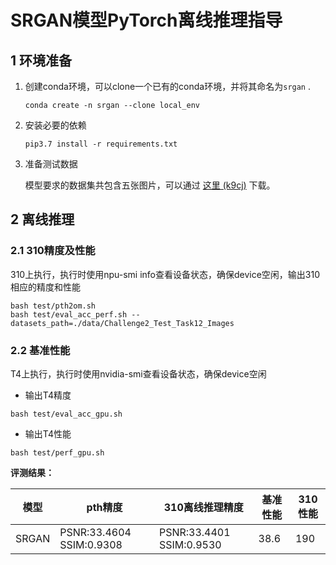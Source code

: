 # SRGAN模型PyTorch离线推理指导

## 1 环境准备

1. 创建conda环境，可以clone一个已有的conda环境，并将其命名为`srgan` .

   ```shell
   conda create -n srgan --clone local_env
   ```

2. 安装必要的依赖

   ```
   pip3.7 install -r requirements.txt
   ```

3. 准备测试数据

   模型要求的数据集共包含五张图片，可以通过 [这里 (k9cj)](https://pan.baidu.com/s/1zTfNmjC5DOEMfC9gxOZc3g) 下载。

## 2 离线推理

### 2.1 310精度及性能

310上执行，执行时使用npu-smi info查看设备状态，确保device空闲，输出310相应的精度和性能

```
bash test/pth2om.sh  
bash test/eval_acc_perf.sh --datasets_path=./data/Challenge2_Test_Task12_Images  
```

### 2.2 基准性能

T4上执行，执行时使用nvidia-smi查看设备状态，确保device空闲

- 输出T4精度

```
bash test/eval_acc_gpu.sh
```

- 输出T4性能

```
bash test/perf_gpu.sh
```

 **评测结果：**

| 模型  | pth精度                   | 310离线推理精度          | 基准性能 | 310性能 |
| ----- | ------------------------- | ------------------------ | -------- | ------- |
| SRGAN | PSNR:33.4604  SSIM:0.9308 | PSNR:33.4401 SSIM:0.9530 | 38.6     | 190     |